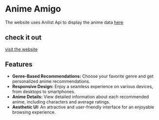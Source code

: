 # Anime Amigo
The website uses Anilist Api to display the anime data [here](https://anilist.gitbook.io/anilist-apiv2-docs/overview/graphql/getting-started)

## check it out
[visit the website](https://anilist.gitbook.io/anilist-apiv2-docs/overview/graphql/getting-started)
## Features
- **Genre-Based Recommendations:** Choose your favorite genre and get personalized anime recommendations.
- **Responsive Design:** Enjoy a seamless experience on various devices, from desktops to smartphones.
- **Anime Details:** View detailed information about each recommended anime, including characters and average ratings.
- **Aesthetic UI:** An attractive and user-friendly interface for an enjoyable browsing experience.
